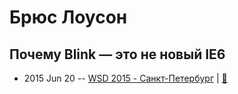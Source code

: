 # Брюс Лоусон

## Почему Blink — это не новый IE6
- 2015 Jun 20 -- [WSD 2015 - Санкт-Петербург](https://www.youtube.com/watch?v=V7bnSOwuO4M)  | [:notebook:](https://wsd.events/2015/06/20/pres/blink-ie6/)  

